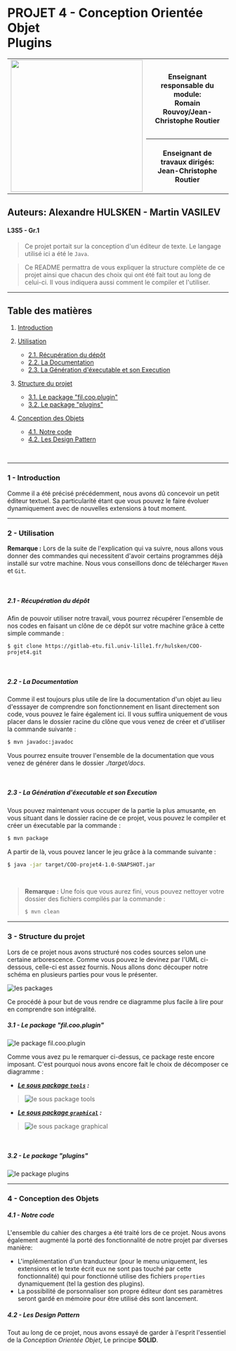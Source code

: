 # PROJET 4 - Conception Orientée Objet<br/>Plugins

<table>
<tbody>
<tr><td rowspan="2"><img src="http://www.fil.univ-lille1.fr/portail/img/logo-FIL-transparent-site.png" width="300"/></td><th>Enseignant responsable du module:<br/>  Romain Rouvoy/Jean-Christophe Routier</th></tr>
<tr><th>Enseignant de travaux dirigés:<br/>Jean-Christophe Routier</th></tr>
<tbody>
</table>

## Auteurs: Alexandre HULSKEN - Martin VASILEV

#### L3S5 - Gr.1

> Ce projet portait sur la conception d'un éditeur de texte. Le langage utilisé ici a été le `Java`.

> Ce README permattra de vous expliquer la structure complète de ce projet ainsi que chacun des choix qui ont été fait tout au long de celui-ci. Il vous indiquera aussi comment le compiler et l'utiliser.

---

## Table des matières

1. [Introduction](#1-introduction)
2. [Utilisation](#2-utilisation)
    + [2.1. Récupération du dépôt](#21-récupération-du-dépôt)
    + [2.2. La Documentation](#22-la-documentation)
    + [2.3. La Génération d'éxecutable et son Execution](#23-la-génération-déxecutable-et-son-execution)

3. [Structure du projet](#3-structure-du-projet)
    + [3.1. Le package "fil.coo.plugin"](#31-le-package-fil-coo-plugin)
    + [3.2. Le package "plugins"](#32-le-package-plugins)

4. [Conception des Objets](#4-conception-des-objets)
    + [4.1. Notre code](#41-notre-code)
    + [4.2. Les Design Pattern](#42-les-design-pattern)

<br/>

---

### 1 - Introduction

Comme il a été précisé précédemment, nous avons dû concevoir un petit éditeur textuel. Sa particularité étant que vous pouvez le faire évoluer dynamiquement avec de nouvelles extensions à tout moment.

---

### 2 - Utilisation

**Remarque :** Lors de la suite de l'explication qui va suivre, nous allons vous donner des commandes qui necessitent d'avoir certains programmes déjà installé sur votre machine. Nous vous conseillons donc de télécharger `Maven` et `Git`.

<br/>

##### 2.1 - Récupération du dépôt

Afin de pouvoir utiliser notre travail, vous pourrez récupérer l'ensemble de nos codes en faisant un clône de ce dépôt sur votre machine grâce à cette simple commande :

```git
$ git clone https://gitlab-etu.fil.univ-lille1.fr/hulsken/COO-projet4.git
```

<br/>

##### 2.2 - La Documentation

Comme il est toujours plus utile de lire la documentation d'un objet au lieu d'esssayer de comprendre son fonctionnement en lisant directement son code, vous pouvez le faire également ici. Il vous suffira uniquement de vous placer dans le dossier racine du clône que vous venez de créer et d'utiliser la commande suivante :

```bash
$ mvn javadoc:javadoc
```

Vous pourrez ensuite trouver l'ensemble de la documentation que vous venez de générer dans le dossier *./target/docs*.

<br/>

##### 2.3 - La Génération d'éxecutable et son Execution

Vous pouvez maintenant vous occuper de la partie la plus amusante, en vous situant dans le dossier racine de ce projet, vous pouvez le compiler et créer un éxecutable par la commande :

```bash
$ mvn package
```

A partir de là, vous pouvez lancer le jeu grâce à la commande suivante :

```bash
$ java -jar target/COO-projet4-1.0-SNAPSHOT.jar
```

<br/>

> **Remarque :** Une fois que vous aurez fini, vous pouvez nettoyer votre dossier des fichiers compilés par la commande :
>
>```bash
>$ mvn clean
>```

---

### 3 - Structure du projet

Lors de ce projet nous avons structuré nos codes sources selon une certaine arborescence. Comme vous pouvez le devinez par l'UML ci-dessous, celle-ci est assez fournis. Nous allons donc découper notre schéma en plusieurs parties pour vous le présenter.

![les packages](http://www.plantuml.com/plantuml/png/POnB2e0m34JtFKLEu9r2YJKOcc1R4QHtL_nLSJNmviqO-X43WKa971EirTc5UfREgyBg0EoZ7QX1MZnPPZtdxoPCQ0Dxb6lHcf9PRlkxoQgIVZxD5FFptxXW37kczrTrTGC0)

Ce procédé à pour but de vous rendre ce diagramme plus facile à lire pour en comprendre son intégralité.

##### 3.1 - Le package "fil.coo.plugin"

![le package fil.coo.plugin](http://www.plantuml.com/plantuml/png/bLBTIiCm5BxlK-Io8kG1P8pTA0Xp27s2itYQHa-JadCw1gFlRjQQjNCgU9No_QTamm9H-fQA3im7M5Ir8sr2KAT2gOnrr5ldHsW6yMYm4nSygzDmnTW8NUCCq9TZPdfnbDNN7Wc1-4QF1_HooPzn0c_JoSkieHYAmdd1M8F9c_NhD7srUixCUZtMt2k9uBaEiIrPFQXAelFsxl8rIYpA5lP8vJUyGUfUa3bjM59fW25WNlmRlGjLRvedHxYTHZzcBga4_HkhTpY0Fbz9pzmqyNTpsRATL__HNA58al0vvF_LFxflkpSfB3sYJm00)

Comme vous avez pu le remarquer ci-dessus, ce package reste  encore imposant. C'est pourquoi nous avons encore fait le choix de décomposer ce diagramme :

+ ***<u>Le sous package `tools`</u> :***

> ![le sous package tools](http://www.plantuml.com/plantuml/png/lLRHQjim57ttLnZsuj8cx7c4KjCvgLcQcDXZR6CCnLPSjR8K92KjA_ttNKcMOpjkryAsfoHNH_SUtNDqbGkfa52xYdhoZh0j4gZoSuga39KIPBrJECuvIyalxB_tl2tAxr29VSKvbVwZv_ikWlUOAGWzjM8KiH8-JVJ9ymXJM6nGxi3ZAQ5uJgJ230j_CedT-lcvINtgRm0G5WKk0WsDz2uJE_4_-7jEYWQqmXNVFm-3ufw7rb89b2jBVfoP8qmcOHrkYZv2HnJ9dto9bIAibD53ZhUAS7OjIyYOGbzOsOMwaxu2ceINdy9PD5skalddMRnu5fPT0MOUBcQ0Jbz6fL6MnOlP7r0lrliOpSElMNmThG00IWst0jQkqNPY4vpLYSwzBbXWL6WX0hiCUxGO2rGPGOQAbrXDbuliPnf_Ym8DcbAE-XJG7gSrZQ1bW55B1OwA3cI8g_62SNXjX9HKMueJkYi9Mwub5djmeubLnj93PlthzcmJibG0gxf4Rj4UZGatJ1XqiqPOBYZNpWiA8dJx077cQqpJS5ri3UanOlrw6drvW_ExEjaxVyDfWLqY6x6rREHGt2hVIX0y0pphvZond8l2TJIWhhKMuEATLWhJnZTjsH2X6TGorOOSqCYYd4v3k5xJmbnVSrVJjQ-l5hfNO-EV7huHJGSJc7fSL51NosM1nYMjsYyL7T7HwR6KZguRJUEv_V8_VDNKp0HYaYB5RRgHdwoM2Un81DzYeGYM9WeFpqv1EDQVa1UZgdlvKvXkyoXRwkbroEcPpOVVWRKLf6Q1fg3fEiErvLRrZcP2mGlG6qqvvH87n-BNm-1IBtyXhE3tzZw_IVZNozwjUXWV-06o5NMjdI9qREBBzIs61-wnkPKcgkzaIx2Zj5UOWXZsD3ss_-fOnuDdjFj-G-2IiX-ZcfStvA8sRDZPNljvRyEFXwjt0Ks4lpw_0G00)

+ ***<u>Le sous package `graphical`</u> :***

> ![le sous package graphical](http://www.plantuml.com/plantuml/png/pLPHRvim47xdLrZQIwekQCzJ59LDovggrIfbUvhwuC2LU3KsiarQDSf_tza6HaAWC4tHdh3lFixVVRuxkDA6AbDaFD1FJEHKqOp4d6eT6QFOkZ2mZALOiLSW7u8Wf_4JJO6aYkOR5bDETW4XbRKm30txO1y4BiGVMFZrnvB0Ym6HQFABRkbBg9-PICER1Hu8BiexOX11FfARx_YC551dp40KdwYozZk_TEP7na5RG-LmLWt6ODYs8-T5oaJRlW6UjuoSYXJpqQjYtVB978JTB0rabSEkdLC14kZqnbngwFI-IfbrEWlHwxPPH7dUilkiRvb6uS5Ak43LgcqprG4GtJZzZkQp5PQ7IDyJ_vmVgpm8UOsyGRq1TtWccB5biM304psvGEnMigJssHXDwoN1YfjSk5KAvlv020SyojF1RW_LQEDELBOF7SM6oRem_AuMjIfysnyblWEvSqpU3Zdn-Y4zZ_M9KeUv1_KeLGR91D3lt_ko1M5gUVR1AFhJwULX9xT5-DReYgEtMPPpm2Osll53-cn2i7J2axd_JGuzfm_Wlf32sFbsVjuT9m_W_7c3bGfbkPwVUD_n9zWpOJ0yZO4OARdsR7JOxAoIZ9tgKP8W3Rigk--GHmLJaCbj7x2pLqyfTLvYdOm6NFtHZFeVaZYcT28BkjP6OQaDc86pMLI2v_DnnLnzLkgn63J6wPX1kglexaUqHtbJZGIlov-BV_19646ZvrwAdnk6zoyUffrD4LmXB_mT_0q0)

<br/>

##### 3.2 - Le package "plugins"

![le package plugins](http://www.plantuml.com/plantuml/png/nPA_QWCn3CPtFuN6XCBHkLFITWdqJ-3k1HIVpcTYoyQIXxRatMiIafRiRT0YVP_Gznkq4iMYDGOZUyyP2qQm0KNMgiNlgjB69kxz9y6zCHdj7Xt1v4DdK-fogCupV1dFIcL2Ix0zImRW3hGWovHAN0WyGDzEibjUkkEA8tt17ON5bJvJoAyaql9-MuTM5uvJlhIq8_DvxXwHMpsbai7772WIg_oW_HNP5SLpUaiwD-kM49iupFJEuMCeLVIM9AUy8Qt7iVUEKMkXV-Kvc1Nns7xz6m00)

<!--
```puml
skinparam classAttributeIconSize 0

package plugins {}
package fil.coo {
  package plugin {
    package exceptions {}
    package graphical {
      package util {}
    }
    package tools {
      package events {}
      package langages {}
    }
  }
}



interface plugin.Plugin <<Interface>> {
  + transform(s : String) : String
  + getLabel() : String
  + helpMessage() : String
}

interface events.FileListener <<Interface>> {
  + fileAdded(FileEvent file) : void
  + fileRemoved(FileEvent file) : void
}



abstract tools.Tools <<Abstract>> {
  + {static} settingsExceptionMsg : String
  + {static} langagesExceptionMsg : String
  + {static} PACKAGEFORPLUGIN : String
  + {static} PATHFORLANGAGES : String
  + {static} PATHFORSETTINGS : String
  + {static} PATHFORPLUGIN : String
  + {static} DELAYTIMER : int
  + {static} settings : Map<String, String>

  + {static} readFile(String : fileName) : String
  + {static} getFONT_SIZE() : Float
  + {static} saveSettings() : void
  - {static} loadSettings() : Map<String, String>
}



class exceptions.NoSuchFileLangageException extends java.lang.Exception {
  + NoSuchFileLangageException(msg : String)
}

class exceptions.NoSuchSettingsFileException extends java.lang.Exception {
  + NoSuchSettingsFileException(msg : String)
}

class tools.SimplePluginObserver implements events.FileListener {
  + fileAdded(FileEvent file) : void
  + fileRemoved(FileEvent file) : void
}

class tools.PluginFilter implements java.io.FilenameFilter {
  + accept(dir : File, name : String) : boolean
}

class tools.FileChecker {
  # folder : File
  # filter : FilenameFilter

  + FileChecker(filter : FilenameFilter, folder : File)
  + addListener(listener : FileListener) : void
  + removeListener(listener : FileListener) : void
  + fireFileAdded(String file) : void
  + fireFileRemoved(String file) : void
}

class tools.ActionListenerChecker implements java.awt.event.ActionListener {
  + actionPerformed(e : ActionEvent) : void
}
tools.ActionListenerChecker -l-+ tools.FileChecker

class langages.LangageFilter implements java.io.FilenameFilter {
  + accept(dir : File, name : String) : boolean
}

class langages.Translator {
  - PROP : Properties
  - input : InputStream
  + {static} SINGLETON : Translator

  - Translator()
  + open(langFile : File) : void
  + translate(String str) : String
  + close() : void
}

class events.CloseWindowEvent implements java.awt.event.ActionListener {
  actionPerformed(e : ActionEvent) : void
}

class events.FileEvent extends java.util.EventObject {
  + FileEvent(file : String)
}

class events.HelperWindowActionListener implements java.awt.event.ActionListener {
  actionPerformed(e : ActionEvent) : void
}

class graphical.GUI extends javax.swing.JFrame {
  # text : JTextArea
  # menuBar : JMenuBar
  # filesMenu : JMenu
  # settingsMenu : JMenu
  # pluginsMenu : JMenu
  # helpMenu : JMenu
  # langagesSubMenu : JMenu
  # openMenuItem : JMenuItem
  # resetMenuItem : JMenuItem
  # closeMenuItem : JMenuItem
  # zoomMenuItem : JMenuItem
  # unzoomMenuItem : JMenuItem
  # helpApp : JMenuItem
  # pluginListener : FileListener
  # langageListener : FileListener
  # langagesMenuItem : Map<String, String>
  # pluginsMenuItem : Map<String, String>
  # pluginHelperMenuItem : Map<String, String>

  # initTextFields() : void
  # initMenu() : void
  + GUI()
  + getPluginListener() : FileListener
  + getLangageListener() : FileListener
}

class graphical.PluginActionMenuItemActionListener extends util.PluginMenuItemActionListener {
  + PluginActionMenuItemActionListener(plugin : Plugin)
  + actionPerformed(e : ActionEvent) : void
}
graphical.PluginActionMenuItemActionListener --+ graphical.GUI

class graphical.OpenMenuItemActionListener implements java.awt.event.ActionListener {
  + actionPerformed(e : ActionEvent) : void
}
graphical.OpenMenuItemActionListener --+ graphical.GUI

class graphical.FontSizeActionListener implements java.awt.event.ActionListener {
  + actionPerformed(e : ActionEvent) : void
}
graphical.FontSizeActionListener --+ graphical.GUI

class graphical.changeLangageActionListener implements java.awt.event.ActionListener {
  + actionPerformed(e : ActionEvent) : void
}
graphical.changeLangageActionListener --+ graphical.GUI

class graphical.PluginListener implements events.FileListener {
  + fileAdded(file : FileEvent) : void
  + fileremoved(file : FileEvent) : void
}
graphical.PluginListener --+ graphical.GUI

class graphical.LangageListener implements events.FileListener {
  + fileAdded(file : FileEvent) : void
  + fileremoved(file : FileEvent) : void
}
graphical.LangageListener --+ graphical.GUI

abstract util.PluginMenuItemActionListener <<Abstract>> implements java.awt.event.ActionListener {
  # plugin : Plugin

  + PluginMenuItemActionListener(plugin : Plugin)
  + {abstract} actionPerformed(e : ActionEvent) : void
}

class util.PluginHelpMenuItemActionListener extends util.PluginMenuItemActionListener {
  + actionPerformed(e : ActionEvent) : void
}



class plugins.BananaCorp implements plugin.Plugin {
  + transform(s : String) : String
  + getLabel() : String
  + helpMessage() : String
}

class plugins.DoNothing implements plugin.Plugin {
  + transform(s : String) : String
  + getLabel() : String
  + helpMessage() : String
}

class plugins.ImTheOnlyTrust implements plugin.Plugin {
  + transform(s : String) : String
  + getLabel() : String
  + helpMessage() : String
}

class plugins.PluginToAddSignature implements plugin.Plugin {
  + transform(s : String) : String
  + getLabel() : String
  + helpMessage() : String
}
```
-->

---

### 4 - Conception des Objets

##### 4.1 - Notre code

L'ensemble du cahier des charges a été traité lors de ce projet.
Nous avons également augmenté la porté des fonctionnalité de notre projet par diverses manière:
+ L'implémentation d'un tranducteur (pour le menu uniquement, les extensions et le texte écrit eux ne sont pas touché par cette fonctionnalité) qui pour fonctionné utilise des fichiers `properties` dynamiquement (tel la gestion des plugins).
+ La possibilité de porsonnaliser son propre éditeur dont ses paramètres seront gardé en mémoire pour être utilisé dès sont lancement.

##### 4.2 - Les Design Pattern

Tout au long de ce projet, nous avons essayé de garder à l'esprit l'essentiel de la *Conception Orientée Objet*, Le principe **SOLID**.
